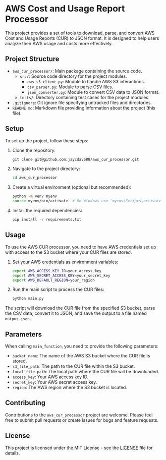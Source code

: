 # AWS Cost and Usage Report Processor

This project provides a set of tools to download, parse, and convert AWS Cost and Usage Reports (CUR) to JSON format. It is designed to help users analyze their AWS usage and costs more effectively.

## Project Structure

- `aws_cur_processor/`: Main package containing the source code.
  - `src/`: Source code directory for the project modules.
    - `aws_s3_client.py`: Module to handle AWS S3 interactions.
    - `csv_parser.py`: Module to parse CSV files.
    - `json_converter.py`: Module to convert CSV data to JSON format.
  - `tests/`: Directory containing test cases for the project modules.
- `.gitignore`: Git ignore file specifying untracked files and directories.
- `README.md`: Markdown file providing information about the project (this file).

## Setup

To set up the project, follow these steps:

1. Clone the repository:

    ```bash
    git clone git@github.com:jaycdave88/aws_cur_processor.git
    ```

2. Navigate to the project directory:

    ```bash
    cd aws_cur_processor
    ```

3. Create a virtual environment (optional but recommended):

    ```bash
    python -m venv myenv
    source myenv/bin/activate  # On Windows use `myenv\Scripts\activate`
    ```

4. Install the required dependencies:

    ```bash
    pip install -r requirements.txt
    ```

## Usage

To use the AWS CUR processor, you need to have AWS credentials set up with access to the S3 bucket where your CUR files are stored.

1. Set your AWS credentials as environment variables:

    ```bash
    export AWS_ACCESS_KEY_ID=your_access_key
    export AWS_SECRET_ACCESS_KEY=your_secret_key
    export AWS_DEFAULT_REGION=your_region
    ```

2. Run the main script to process the CUR files:

    ```bash
    python main.py
    ```

The script will download the CUR file from the specified S3 bucket, parse the CSV data, convert it to JSON, and save the output to a file named `output.json`.

## Parameters

When calling `main_function`, you need to provide the following parameters:

- `bucket_name`: The name of the AWS S3 bucket where the CUR file is stored.
- `s3_file_path`: The path to the CUR file within the S3 bucket.
- `local_file_path`: The local path where the CUR file will be downloaded.
- `access_key`: Your AWS access key ID.
- `secret_key`: Your AWS secret access key.
- `region`: The AWS region where the S3 bucket is located.

## Contributing

Contributions to the `aws_cur_processor` project are welcome. Please feel free to submit pull requests or create issues for bugs and feature requests.

## License

This project is licensed under the MIT License - see the [LICENSE](LICENSE) file for details.